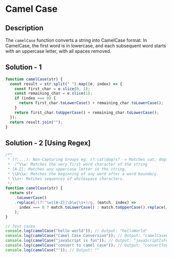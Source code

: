 # Camel Case

## Description

The `camelCase` function converts a string into CamelCase format. In CamelCase, the first word is in lowercase, and each subsequent word starts with an uppercase letter, with all spaces removed.

## Solution - 1
```javascript
function camelCase(str) {
  const result = str.split(" ").map((e, index) => {
    const first_char = e.slice(0, 1);
    const remaining_char = e.slice(1);
    if (index === 0) {
      return first_char.toLowerCase() + remaining_char.toLowerCase();
    }
    return first_char.toUpperCase() + remaining_char.toLowerCase();
  });
  return result.join("");
}
```

## Solution - 2 [Using Regex]
```javascript
/**
 * (?:...): Non-Capturing Groups eg: (?:cat|dog)s? -> Matches cat, dogs, dog, or cats. The non-capturing group (?:cat|dog) allows for matching either cat or dog, and the s? makes the trailing s optional.
 *  /^\\w: Matches the very first word character of the string
 * [A-Z]: Matches any uppercase letter in the string.
 * \\b\\w: Matches the beginning of any word after a word boundary.
 * \\s+: Matches sequences of whitespace characters.
 */
function camelCase(str) {
  return str
    .toLowerCase()
    .replace(/(?:^\w|[A-Z]|\b\w|\s+)/g, (match, index) => 
      index === 0 ? match.toLowerCase() : match.toUpperCase().replace(/\s+/g, '')
    );
}

// Test cases
console.log(camelCase("hello world")); // Output: "helloWorld"
console.log(camelCase("Camel Case Conversion")); // Output: "camelCaseConversion"
console.log(camelCase("javaScript is fun")); // Output: "javaScriptIsFun"
console.log(camelCase("convert to camel case")); // Output: "convertToCamelCase"
console.log(camelCase("")); // Output: ""
